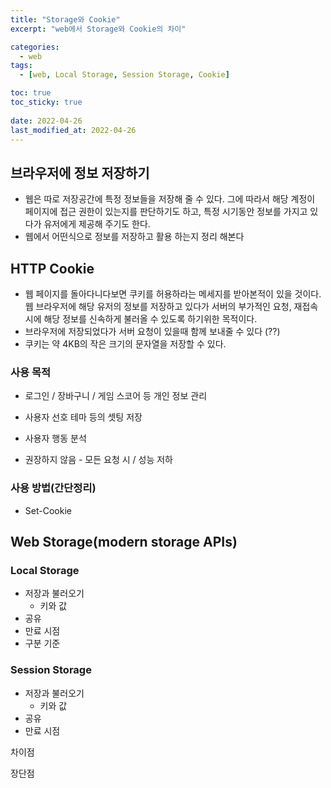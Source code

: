 ```yaml
---
title: "Storage와 Cookie"
excerpt: "web에서 Storage와 Cookie의 차이"

categories:
  - web
tags:
  - [web, Local Storage, Session Storage, Cookie]

toc: true
toc_sticky: true
 
date: 2022-04-26
last_modified_at: 2022-04-26
---
```


## 브라우저에 정보 저장하기 
- 웹은 따로 저장공간에 특정 정보들을 저장해 줄 수 있다. 그에 따라서 해당 계정이 페이지에 접근 권한이 있는지를 판단하기도 하고, 특정 시기동안 정보를 가지고 있다가 유저에게 제공해 주기도 한다.
- 웹에서 어떤식으로 정보를 저장하고 활용 하는지 정리 해본다

## HTTP Cookie
- 웹 페이지를 돌아다니다보면 쿠키를 허용하라는 메세지를 받아본적이 있을 것이다.
  웹 브라우저에 해당 유저의 정보를 저장하고 있다가 서버의 부가적인 요청, 재접속 시에 해당 정보를 신속하게 불러올 수 있도록 하기위한 목적이다.
- 브라우저에 저장되었다가 서버 요청이 있을때 함께 보내줄 수 있다 (??)
- 쿠키는 약 4KB의 작은 크기의 문자열을 저장할 수 있다.

### 사용 목적
- 로그인 / 장바구니 / 게임 스코어 등 개인 정보 관리
- 사용자 선호 테마 등의 셋팅 저장
- 사용자 행동 분석

- 권장하지 않음 - 모든 요청 시 / 성능 저하

### 사용 방법(간단정리)
- Set-Cookie

<!-- [Cookie Deep Dive](https://developer.mozilla.org/ko/docs/Web/HTTP/Cookies) -->

## Web Storage(modern storage APIs)
### Local Storage
- 저장과 불러오기
  - 키와 값
- 공유
- 만료 시점
- 구분 기준


### Session Storage
- 저장과 불러오기
  - 키와 값
- 공유
- 만료 시점



차이점

장단점